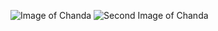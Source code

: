 ![Image of Chanda](C:\Users\cluka\OneDrive\Documents\GitHub\markdown-portfolio\_includes\pic.jpg)
![Second Image of Chanda](C:\Users\cluka\OneDrive\Documents\GitHub\markdown-portfolio\_includes\pic.jpeg)